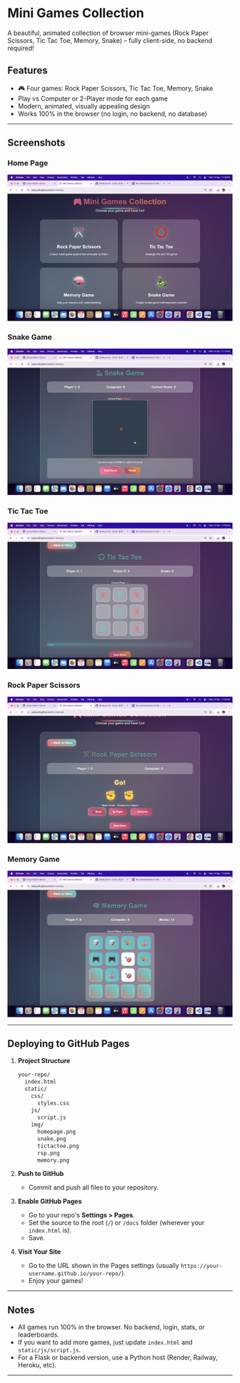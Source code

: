 # Mini Games Collection

A beautiful, animated collection of browser mini-games (Rock Paper Scissors, Tic Tac Toe, Memory, Snake) – fully client-side, no backend required!

## Features
- 🎮 Four games: Rock Paper Scissors, Tic Tac Toe, Memory, Snake
- Play vs Computer or 2-Player mode for each game
- Modern, animated, visually appealing design
- Works 100% in the browser (no login, no backend, no database)

---

## Screenshots

### Home Page
![Home Page](static/img/homepage.png)

### Snake Game
![Snake Game](static/img/snake.png)

### Tic Tac Toe
![Tic Tac Toe](static/img/tictactoe.png)

### Rock Paper Scissors
![Rock Paper Scissors](static/img/rsp.png)

### Memory Game
![Memory Game](static/img/memory.png)

---

## Deploying to GitHub Pages

1. **Project Structure**
   ```
   your-repo/
     index.html
     static/
       css/
         styles.css
       js/
         script.js
       img/
         homepage.png
         snake.png
         tictactoe.png
         rsp.png
         memory.png
   ```

2. **Push to GitHub**
   - Commit and push all files to your repository.

3. **Enable GitHub Pages**
   - Go to your repo's **Settings > Pages**.
   - Set the source to the root (`/`) or `/docs` folder (wherever your `index.html` is).
   - Save.

4. **Visit Your Site**
   - Go to the URL shown in the Pages settings (usually `https://your-username.github.io/your-repo/`).
   - Enjoy your games!

---

## Notes
- All games run 100% in the browser. No backend, login, stats, or leaderboards.
- If you want to add more games, just update `index.html` and `static/js/script.js`.
- For a Flask or backend version, use a Python host (Render, Railway, Heroku, etc).

---

##